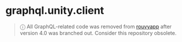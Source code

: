 # graphql.unity.client

> &#9432; All GraphQL-related code was removed from [rouvyapp](https://bitbucket.org/sportsoftgit/rouvyapp) after version 4.0 was branched out. Consider this repository obsolete.